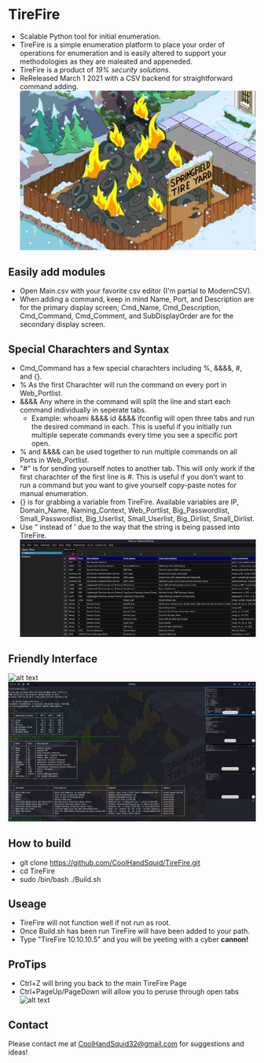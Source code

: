# TireFire
* Scalable Python tool for initial enumeration.
* TireFire is a simple enumeration platform to place your order of operations for enumeration and is easily altered to support your methodologies as they are maleated and appeneded.
* TireFire is a product of *19% security solutions.*
* ReReleased March 1 2021 with a CSV backend for straightforward command adding.
![alt text](https://github.com/CoolHandSquid/TireFire/blob/TireFire_V3/Images/Tire_fire.jpg)
## Easily add modules
- Open Main.csv with your favorite csv editor (I'm partial to ModernCSV).
- When adding a command, keep in mind Name, Port, and Description are for the primary display screen; Cmd_Name, Cmd_Description, Cmd_Command, Cmd_Comment, and SubDisplayOrder are for the secondary display screen.
## Special Charachters and Syntax
- Cmd_Command has a few special charachters including %, &&&&, #, and {}.
- % As the first Charachter will run the command on every port in Web_Portlist.
- &&&& Any where in the command will split the line and start each command individually in seperate tabs.
  - Example: whoami &&&& id &&&& ifconfig will open three tabs and run the desired command in each. This is useful if you initially run multiple seperate commands every time you see a specific port open. 
- % and &&&& can be used together to run multiple commands on all Ports in Web_Portlist.
- "#" is for sending yourself notes to another tab. This will only work if the first charachter of the first line is #. This is useful if you don't want to run a command but you want to give yourself copy-paste notes for manual enumeration.
- {} is for grabbing a variable from TireFire. Available variables are IP, Domain_Name, Naming_Context, Web_Portlist, Big_Passwordlist, Small_Passwordlist, Big_Userlist, Small_Userlist, Big_Dirlist, Small_Dirlist.
- Use " instead of ' due to the way that the string is being passed into TireFire.
![alt text](https://github.com/CoolHandSquid/TireFire/blob/TireFire_V3/Images/1_csv.png)
## Friendly Interface
![alt text](https://github.com/CoolHandSquid/TireFire/blob/TireFire_V3/Images/2_kickoff.png)
![alt text](https://github.com/CoolHandSquid/TireFire/blob/TireFire_V3/Images/3_TireFire.png)
## How to build
- git clone https://github.com/CoolHandSquid/TireFire.git
- cd TireFire
- sudo /bin/bash ./Build.sh 
## Useage
* TireFire will not function well if not run as root.
* Once Build.sh has been run TireFire will have been added to your path. 
* Type "TireFire 10.10.10.5" and you will be yeeting with a cyber **cannon!**
## ProTips
- Ctrl+Z will bring you back to the main TireFire Page
- Ctrl+PageUp/PageDown will allow you to peruse through open tabs
![alt text](https://github.com/CoolHandSquid/TireFire/blob/TireFire_V3/Images/CoolHandSquid.jpg)
## Contact
Please contact me at CoolHandSquid32@gmail.com for suggestions and ideas!














